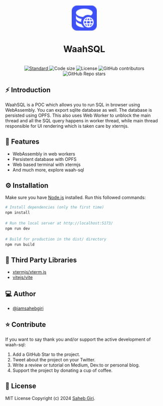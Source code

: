 <p align="center">
  <a href="https://github.com/iamsahebgiri/waah-sql">
    <img alt="waah-sql" height="80" src="./public/favicon.svg">
  </a>
</p>
<h1 align="center">WaahSQL</h1>

<div align="center">

</div>

<br />

<div align="center">
  <a href="https://standardjs.com">
    <img src="https://img.shields.io/badge/code%20style-standard-brightgreen.svg?style=flat-square"
      alt="Standard" />
  </a>
  
  <img src="https://img.shields.io/github/languages/code-size/iamsahebgiri/waah-sql?style=flat-square" alt="Code size" />

  <img src="https://img.shields.io/github/license/iamsahebgiri/waah-sql?style=flat-square" alt="License" />

  <img alt="GitHub contributors" src="https://img.shields.io/github/contributors/iamsahebgiri/waah-sql?style=flat-square">

  <img alt="GitHub Repo stars" src="https://img.shields.io/github/stars/iamsahebgiri/waah-sql?style=social">
</div>

## ⚡️ Introduction

WaahSQL is a POC which allows you to run SQL in browser using WebAssembly. You can export sqlite database as well. The database is persisted using OPFS. This also uses Web Worker to unblock the main thread and all the SQL query happens in worker thread, while main thread responsible for UI rendering which is taken care by xtermjs.

## 🎯 Features

- WebAssembly in web workers
- Persistent database with OPFS
- Web based terminal with xtermjs
- And much more, explore waah-sql

## ⚙️ Installation

Make sure you have [Node.js](https://nodejs.org/en/download/) installed.
Run this followed commands:

```bash
# Install dependencies (only the first time)
npm install

# Run the local server at http://localhost:5173/
npm run dev

# Build for production in the dist/ directory
npm run build
```

## 🌱 Third Party Libraries

- [xtermjs/xterm.js](https://github.com/xtermjs/xterm.js)
- [vitejs/vite](https://github.com/vitejs/vite)


## ‍💻 Author

- [@iamsahebgiri](https://github.com/iamsahebgiri)

## ⭐️ Contribute

If you want to say thank you and/or support the active development of waah-sql:

1. Add a GitHub Star to the project.
2. Tweet about the project on your Twitter.
3. Write a review or tutorial on Medium, Dev.to or personal blog.
4. Support the project by donating a cup of coffee.

## 🧾 License

MIT License Copyright (c) 2024 [Saheb Giri](https://github.com/iamsahebgiri).
